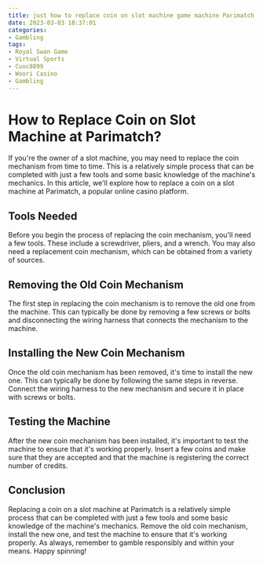 ```yaml
---
title: just how to replace coin on slot machine game machine Parimatch
date: 2023-03-03 18:37:01
categories:
- Gambling
tags:
- Royal Swan Game
- Virtual Sports
- Cuoc8899
- Woori Casino
- Gambling
---
```

# How to Replace Coin on Slot Machine at Parimatch?

If you're the owner of a slot machine, you may need to replace the coin mechanism from time to time. This is a relatively simple process that can be completed with just a few tools and some basic knowledge of the machine's mechanics. In this article, we'll explore how to replace a coin on a slot machine at Parimatch, a popular online casino platform.

## Tools Needed

Before you begin the process of replacing the coin mechanism, you'll need a few tools. These include a screwdriver, pliers, and a wrench. You may also need a replacement coin mechanism, which can be obtained from a variety of sources.

## Removing the Old Coin Mechanism

The first step in replacing the coin mechanism is to remove the old one from the machine. This can typically be done by removing a few screws or bolts and disconnecting the wiring harness that connects the mechanism to the machine.

## Installing the New Coin Mechanism

Once the old coin mechanism has been removed, it's time to install the new one. This can typically be done by following the same steps in reverse. Connect the wiring harness to the new mechanism and secure it in place with screws or bolts.

## Testing the Machine

After the new coin mechanism has been installed, it's important to test the machine to ensure that it's working properly. Insert a few coins and make sure that they are accepted and that the machine is registering the correct number of credits.

## Conclusion

Replacing a coin on a slot machine at Parimatch is a relatively simple process that can be completed with just a few tools and some basic knowledge of the machine's mechanics. Remove the old coin mechanism, install the new one, and test the machine to ensure that it's working properly. As always, remember to gamble responsibly and within your means. Happy spinning!